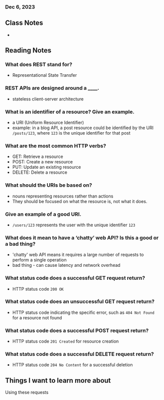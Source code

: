 ### Dec 6, 2023

## Class Notes

-

## Reading Notes

### What does REST stand for?

- Representational State Transfer

### REST APIs are designed around a ____.

- stateless client-server architecture

### What is an identifier of a resource? Give an example.

- a URI (Uniform Resource Identifier)
- example: in a blog API, a post resource could be identified by the URI `/posts/123`, where `123` is the unique identifier for that post

### What are the most common HTTP verbs?
- GET: Retrieve a resource
- POST: Create a new resource
- PUT: Update an existing resource
- DELETE: Delete a resource

### What should the URIs be based on?

- nouns representing resources rather than actions
- They should be focused on what the resource is, not what it does.

### Give an example of a good URI.

- `/users/123` represents the user with the unique identifier `123`

### What does it mean to have a ‘chatty’ web API? Is this a good or a bad thing?

- 'chatty' web API means it requires a large number of requests to perform a single operation
- bad thing - can cause latency and network overhead

### What status code does a successful GET request return?

- HTTP status code `200 OK`

### What status code does an unsuccessful GET request return?

- HTTP status code indicating the specific error, such as `404 Not Found` for a resource not found

### What status code does a successful POST request return?

- HTTP status code `201 Created` for resource creation

### What status code does a successful DELETE request return?

- HTTP status code `204 No Content` for a successful deletion



## Things I want to learn more about
Using these requests
